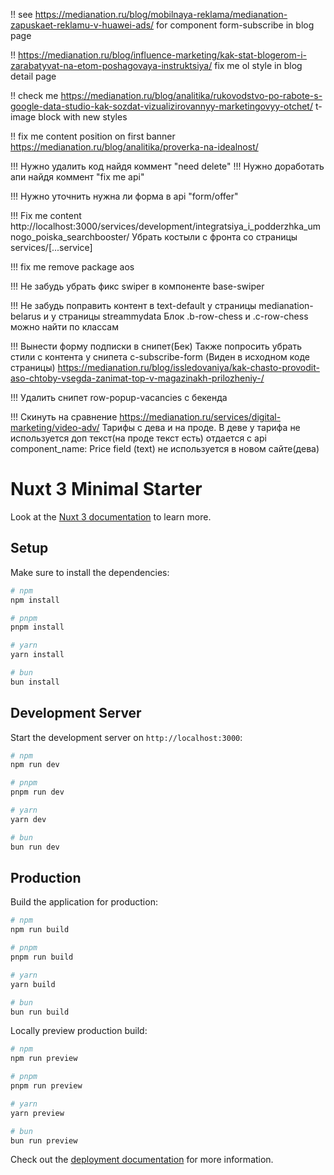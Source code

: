 !! see https://medianation.ru/blog/mobilnaya-reklama/medianation-zapuskaet-reklamu-v-huawei-ads/
for component form-subscribe in blog page

!! https://medianation.ru/blog/influence-marketing/kak-stat-blogerom-i-zarabatyvat-na-etom-poshagovaya-instruktsiya/
fix me ol style in blog detail page

!! check me https://medianation.ru/blog/analitika/rukovodstvo-po-rabote-s-google-data-studio-kak-sozdat-vizualizirovannyy-marketingovyy-otchet/ t-image block with new styles

!! fix me content position on first banner
https://medianation.ru/blog/analitika/proverka-na-idealnost/

!!! Нужно удалить код найдя коммент "need delete"
!!! Нужно доработать апи найдя коммент "fix me api"

!!! Нужно уточнить нужна ли форма в api "form/offer"

!!! Fix me content http://localhost:3000/services/development/integratsiya_i_podderzhka_umnogo_poiska_searchbooster/
Убрать костыли с фронта со страницы services/[...service]

!!! fix me remove package aos

!!! Не забудь убрать фикс swiper в компоненте base-swiper

!!! Не забудь поправить контент в text-default у страницы medianation-belarus и у страницы streammydata
Блок .b-row-chess и .c-row-chess можно найти по классам

!!! Вынести форму подписки в снипет(Бек)
Также попросить убрать стили с контента у снипета c-subscribe-form (Виден в исходном коде страницы)
https://medianation.ru/blog/issledovaniya/kak-chasto-provodit-aso-chtoby-vsegda-zanimat-top-v-magazinakh-prilozheniy-/

!!! Удалить снипет row-popup-vacancies с бекенда

!!! Скинуть на сравнение https://medianation.ru/services/digital-marketing/video-adv/
Тарифы с дева и на проде.
В деве у тарифа не используется доп текст(на проде текст есть)
отдается с api component_name: Price field (text) не используется в новом сайте(дева)

# Nuxt 3 Minimal Starter

Look at the [Nuxt 3 documentation](https://nuxt.com/docs/getting-started/introduction) to learn more.

## Setup

Make sure to install the dependencies:

```bash
# npm
npm install

# pnpm
pnpm install

# yarn
yarn install

# bun
bun install
```

## Development Server

Start the development server on `http://localhost:3000`:

```bash
# npm
npm run dev

# pnpm
pnpm run dev

# yarn
yarn dev

# bun
bun run dev
```

## Production

Build the application for production:

```bash
# npm
npm run build

# pnpm
pnpm run build

# yarn
yarn build

# bun
bun run build
```

Locally preview production build:

```bash
# npm
npm run preview

# pnpm
pnpm run preview

# yarn
yarn preview

# bun
bun run preview
```

Check out the [deployment documentation](https://nuxt.com/docs/getting-started/deployment) for more information.
